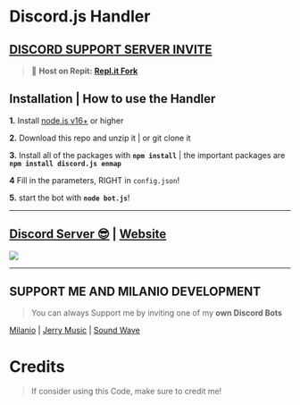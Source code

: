 # Discord.js Handler

## [**DISCORD SUPPORT SERVER INVITE**](https://dsc.gg/milanio.dev)
> 💪 **Host on Repit:** [**Repl.it Fork**](https://replit.com/@Zedro2742/Milanio-Djs-Handler)

## Installation | How to use the Handler

 **1.** Install [node.js v16+](https://nodejs.org/) or higher

 **2.** Download this repo and unzip it    |    or git clone it

 **3.** Install all of the packages with **`npm install`**     |  the important packages are   **`npm install discord.js enmap`**

 **4** Fill in the parameters, RIGHT in `config.json`!

 **5.** start the bot with **`node bot.js`**!
  
***

## [Discord Server 😎](https://dsc.gg/milanio.dev) | [Website](https://www.milaniodev.ml)
<a href="https://dsc.gg/milanio.dev"><img src="https://discord.com/api/guilds/825260113509351454/widget.png?style=banner2"></a>

***

## SUPPORT ME AND MILANIO DEVELOPMENT

> You can always Support me by inviting one of my **own Discord Bots**

[Milanio](https://dsc.gg/milanio) | [Jerry Music](https://dsc.gg/jerry.milanio) | [Sound Wave](https://dsc.gg/sound.milanio)

# Credits

> If consider using this Code, make sure to credit me!

